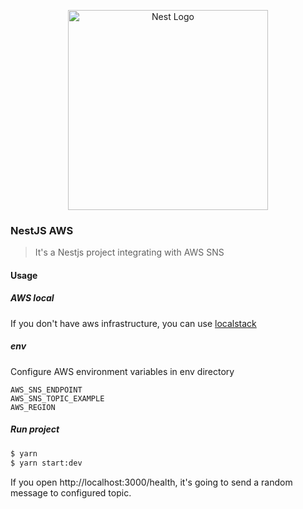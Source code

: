 <p align="center">
  <a href="http://nestjs.com/" target="blank"><img src="https://nestjs.com/img/logo_text.svg" width="320" alt="Nest Logo" /></a>
</p>

### NestJS AWS

> It's a Nestjs project integrating with AWS SNS

#### Usage

##### **AWS local**

If you don't have aws infrastructure, you can use [localstack](https://github.com/localstack/localstack)

##### **env**
Configure AWS environment variables in env directory

```
AWS_SNS_ENDPOINT
AWS_SNS_TOPIC_EXAMPLE
AWS_REGION
```

##### **Run project**

```bash
$ yarn
$ yarn start:dev
```

If you open http://localhost:3000/health, it's going to send a random message to configured topic.
